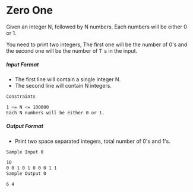 # Zero One

Given an integer N, followed by N numbers.
Each numbers will be either 0 or 1.

You need to print two integers, The first one will be the number of 0's and the second one will be the number of 1' s in the input.

##### Input Format

- The first line will contain a single integer N.
- The second line will contain N integers.

```bash
Constraints

1 <= N <= 100000
Each N numbers will be either 0 or 1.
```

##### Output Format

- Print two space separated integers, total number of 0's and 1's.

```bash
Sample Input 0

10
0 0 1 0 1 0 0 0 1 1
Sample Output 0

6 4
